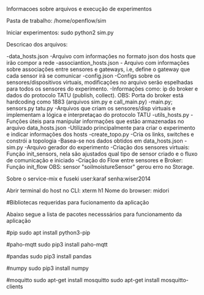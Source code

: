 Informacoes sobre arquivos e execução de experimentos

Pasta de trabalho:
/home/openflow/sim

Iniciar experimentos:
sudo python2 sim.py

Descricao dos arquivos:

-data_hosts.json
	-Arquivo com informações no formato json dos hosts que irão compor a rede
-associantion_hosts.json
	- Arquivo com informações sobre associações entre sensores e gateways, i.e, define o gateway que cada sensor irá se comunicar
-config.json
	-Configs sobre os sensores/dispositivos virtuais, modificações no arquivo serão espelhadas
	para todos os sensores do experimento.
	-Informações como: ip do broker e dados do protocolo TATU (publish, collect).
	OBS: Porta do broker está hardcoding como 1883 (arquivos sim.py e call_main.py)
-main.py; sensors.py tatu.py
	-Arquivos que criam os sensores/disp virtuais e implementam a lógica e interpretaçao do 
	protocolo TATU
-utils_hosts.py
	-Funções úteis para manipular informações que estão armazenadas no arquivo data_hosts.json
	-Utilizado principalmente para criar o experimento e indicar informações dos hosts
-create_topo.py
	-Cria os links, switches e constrói a topologia
	-Basea-se nos dados obtidos em data_hosts.json
-sim.py
	-Arquivo gerador do experimento
	-Criação dos sensores virtuais: Função init_sensors, nela são ajustados qual tipo de sensor criado e o fluxo de comunicação e iniciado
	-Criação do Flow entre sensores e Broker: Função init_flow
	OBS: sensor "soilmoistureSensor" gerou erro no Storage.

Sobre o service-mix e fuseki
user:karaf
senha:wiser2014

Abrir terminal do host no CLI: xterm h1
Nome do browser: midori​

#Bibliotecas requeridas para fucionamento da aplicação

Abaixo segue a lista de pacotes necesssários para funcionamento da aplicação

#pip
sudo apt install python3-pip

#paho-mqtt
sudo pip3 install paho-mqtt

#pandas
sudo pip3 install pandas

#numpy
sudo pip3 install numpy

#moquitto
sudo apt-get install mosquitto
sudo apt-get install mosquitto-clients

